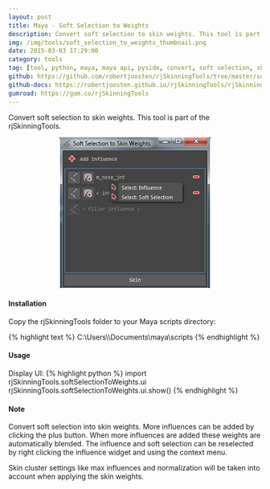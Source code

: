 ```yaml
---
layout: post
title: Maya - Soft Selection to Weights
description: Convert soft selection to skin weights. This tool is part of the rjSkinningTools.
img: /img/tools/soft_selection_to_weights_thumbnail.png
date: 2015-03-03 17:29:00
category: tools
tag: [tool, python, maya, maya api, pyside, convert, soft selection, skin, weights, skinning]
github: https://github.com/robertjoosten/rjSkinningTools/tree/master/softSelectionToWeights
github-docs: https://robertjoosten.github.io/rjSkinningTools/rjSkinningTools.softSelectionToWeights
gumroad: https://gum.co/rjSkinningTools
---
```

<p class="justify">Convert soft selection to skin weights. This tool is part of the rjSkinningTools.</p>

<p align="center"><img src="/img/tools/soft_selection_to_weights_thumbnail.png"/></p>

<h4>Installation</h4> 
<p class="justify">Copy the rjSkinningTools folder to your Maya scripts directory: </p>
{% highlight text %}
C:\Users\<USER>\Documents\maya\scripts
{% endhighlight %}

<h4>Usage</h4> 
Display UI:
{% highlight python %}
import rjSkinningTools.softSelectionToWeights.ui
rjSkinningTools.softSelectionToWeights.ui.show()
{% endhighlight %}

<h4>Note</h4>
<p class="justify">Convert soft selection into skin weights. More influences can be added by clicking the plus button. When more influences are added these weights are automatically blended. The influence and soft selection can be reselected by right clicking the influence widget and using the context menu.</p>

<p class="justify">Skin cluster settings like max influences and normalization will be taken into account when applying the skin weights.</p>